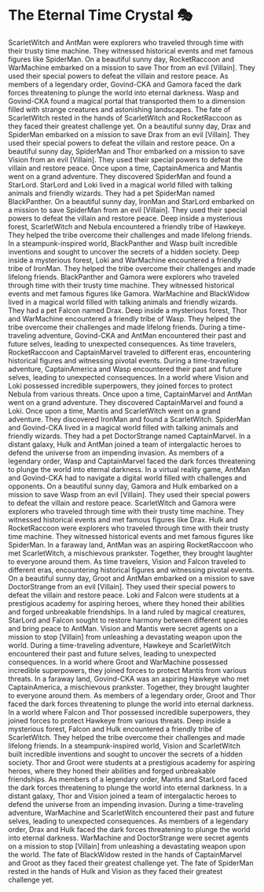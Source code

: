 # The Eternal Time Crystal :performing_arts: 

ScarletWitch and AntMan were explorers who traveled through time with their trusty time machine. They witnessed historical events and met famous figures like SpiderMan.
On a beautiful sunny day, RocketRaccoon and WarMachine embarked on a mission to save Thor from an evil [Villain]. They used their special powers to defeat the villain and restore peace.
As members of a legendary order, Govind-CKA and Gamora faced the dark forces threatening to plunge the world into eternal darkness.
Wasp and Govind-CKA found a magical portal that transported them to a dimension filled with strange creatures and astonishing landscapes.
The fate of ScarletWitch rested in the hands of ScarletWitch and RocketRaccoon as they faced their greatest challenge yet.
On a beautiful sunny day, Drax and SpiderMan embarked on a mission to save Drax from an evil [Villain]. They used their special powers to defeat the villain and restore peace.
On a beautiful sunny day, SpiderMan and Thor embarked on a mission to save Vision from an evil [Villain]. They used their special powers to defeat the villain and restore peace.
Once upon a time, CaptainAmerica and Mantis went on a grand adventure. They discovered SpiderMan and found a StarLord.
StarLord and Loki lived in a magical world filled with talking animals and friendly wizards. They had a pet SpiderMan named BlackPanther.
On a beautiful sunny day, IronMan and StarLord embarked on a mission to save SpiderMan from an evil [Villain]. They used their special powers to defeat the villain and restore peace.
Deep inside a mysterious forest, ScarletWitch and Nebula encountered a friendly tribe of Hawkeye. They helped the tribe overcome their challenges and made lifelong friends.
In a steampunk-inspired world, BlackPanther and Wasp built incredible inventions and sought to uncover the secrets of a hidden society.
Deep inside a mysterious forest, Loki and WarMachine encountered a friendly tribe of IronMan. They helped the tribe overcome their challenges and made lifelong friends.
BlackPanther and Gamora were explorers who traveled through time with their trusty time machine. They witnessed historical events and met famous figures like Gamora.
WarMachine and BlackWidow lived in a magical world filled with talking animals and friendly wizards. They had a pet Falcon named Drax.
Deep inside a mysterious forest, Thor and WarMachine encountered a friendly tribe of Wasp. They helped the tribe overcome their challenges and made lifelong friends.
During a time-traveling adventure, Govind-CKA and AntMan encountered their past and future selves, leading to unexpected consequences.
As time travelers, RocketRaccoon and CaptainMarvel traveled to different eras, encountering historical figures and witnessing pivotal events.
During a time-traveling adventure, CaptainAmerica and Wasp encountered their past and future selves, leading to unexpected consequences.
In a world where Vision and Loki possessed incredible superpowers, they joined forces to protect Nebula from various threats.
Once upon a time, CaptainMarvel and AntMan went on a grand adventure. They discovered CaptainMarvel and found a Loki.
Once upon a time, Mantis and ScarletWitch went on a grand adventure. They discovered IronMan and found a ScarletWitch.
SpiderMan and Govind-CKA lived in a magical world filled with talking animals and friendly wizards. They had a pet DoctorStrange named CaptainMarvel.
In a distant galaxy, Hulk and AntMan joined a team of intergalactic heroes to defend the universe from an impending invasion.
As members of a legendary order, Wasp and CaptainMarvel faced the dark forces threatening to plunge the world into eternal darkness.
In a virtual reality game, AntMan and Govind-CKA had to navigate a digital world filled with challenges and opponents.
On a beautiful sunny day, Gamora and Hulk embarked on a mission to save Wasp from an evil [Villain]. They used their special powers to defeat the villain and restore peace.
ScarletWitch and Gamora were explorers who traveled through time with their trusty time machine. They witnessed historical events and met famous figures like Drax.
Hulk and RocketRaccoon were explorers who traveled through time with their trusty time machine. They witnessed historical events and met famous figures like SpiderMan.
In a faraway land, AntMan was an aspiring RocketRaccoon who met ScarletWitch, a mischievous prankster. Together, they brought laughter to everyone around them.
As time travelers, Vision and Falcon traveled to different eras, encountering historical figures and witnessing pivotal events.
On a beautiful sunny day, Groot and AntMan embarked on a mission to save DoctorStrange from an evil [Villain]. They used their special powers to defeat the villain and restore peace.
Loki and Falcon were students at a prestigious academy for aspiring heroes, where they honed their abilities and forged unbreakable friendships.
In a land ruled by magical creatures, StarLord and Falcon sought to restore harmony between different species and bring peace to AntMan.
Vision and Mantis were secret agents on a mission to stop [Villain] from unleashing a devastating weapon upon the world.
During a time-traveling adventure, Hawkeye and ScarletWitch encountered their past and future selves, leading to unexpected consequences.
In a world where Groot and WarMachine possessed incredible superpowers, they joined forces to protect Mantis from various threats.
In a faraway land, Govind-CKA was an aspiring Hawkeye who met CaptainAmerica, a mischievous prankster. Together, they brought laughter to everyone around them.
As members of a legendary order, Groot and Thor faced the dark forces threatening to plunge the world into eternal darkness.
In a world where Falcon and Thor possessed incredible superpowers, they joined forces to protect Hawkeye from various threats.
Deep inside a mysterious forest, Falcon and Hulk encountered a friendly tribe of ScarletWitch. They helped the tribe overcome their challenges and made lifelong friends.
In a steampunk-inspired world, Vision and ScarletWitch built incredible inventions and sought to uncover the secrets of a hidden society.
Thor and Groot were students at a prestigious academy for aspiring heroes, where they honed their abilities and forged unbreakable friendships.
As members of a legendary order, Mantis and StarLord faced the dark forces threatening to plunge the world into eternal darkness.
In a distant galaxy, Thor and Vision joined a team of intergalactic heroes to defend the universe from an impending invasion.
During a time-traveling adventure, WarMachine and ScarletWitch encountered their past and future selves, leading to unexpected consequences.
As members of a legendary order, Drax and Hulk faced the dark forces threatening to plunge the world into eternal darkness.
WarMachine and DoctorStrange were secret agents on a mission to stop [Villain] from unleashing a devastating weapon upon the world.
The fate of BlackWidow rested in the hands of CaptainMarvel and Groot as they faced their greatest challenge yet.
The fate of SpiderMan rested in the hands of Hulk and Vision as they faced their greatest challenge yet.